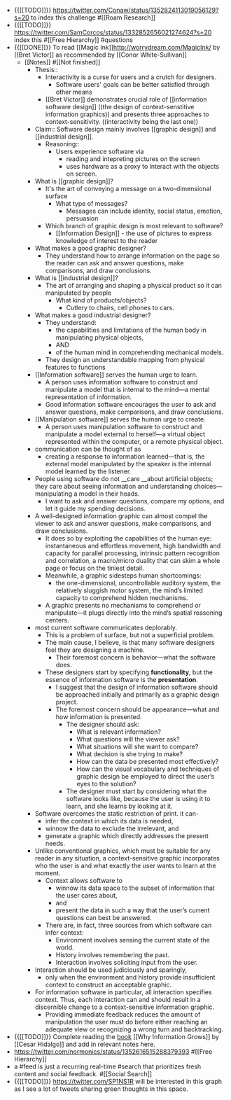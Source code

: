 - {{[[TODO]]}} https://twitter.com/Conaw/status/1352824113019056129?s=20 to index this challenge #[[Roam Research]]
- {{[[TODO]]}} https://twitter.com/SamCorcos/status/1332852656021274624?s=20 index this #[[Free Hierarchy]] #questions
- {{[[DONE]]}} To read [[Magic Ink]]http://worrydream.com/MagicInk/ by [[Bret Victor]] as recommended by [[Conor White-Sullivan]] 
    - [[Notes]] #[[Not finished]]
        - Thesis::
            - Interactivity is a curse for users and a crutch for designers. 
                - Software users' goals can be better satisfied through other means
            - [[Bret Victor]] demonstrates crucial role of [[information software design]] ((the design of context-senstitive information graphics)) and presents three approaches to context-sensitivity. ((interactivity being the last one))
        - Claim:: Software design mainly involves [[graphic design]] and [[industrial design]].
            - Reasoning:: 
                - Users experience software via
                    - reading and intepreting pictures on the screen
                    - uses hardware as a proxy to interact with the objects on screen.
        - What is [[graphic design]]?
            - It's the art of conveying a message on a two-dimensional surface
                - What type of messages?
                    - Messages can include identity, social status, emotion, persuasion
            - Which branch of graphic design is most relevant to software?
                - [[Information Design]] - the use of pictures to express knowledge of interest to the reader
        - What makes a good graphic designer?
            - They understand how to arrange information on the page so the reader can ask and answer questions, make comparisons, and draw conclusions.
        - What is [[industrial design]]?
            - The art of arranging and shaping a physical product so it can manipulated by people
                - What kind of products/objects?
                    - Cutlery to chairs, cell phones to cars.
        - What makes a good industrial designer?
            - They understand:
                - the capabilities and limitations of the human body in manipulating physical objects, 
                - AND
                - of the human mind in comprehending mechanical models.
            - They design an understandable mapping from physical features to functions
        - [[Information software]] serves the human urge to learn. 
            - A person uses information software to construct and manipulate a model that is internal to the mind—a mental representation of information.
            - Good information software encourages the user to ask and answer questions, make comparisons, and draw conclusions.
        - [[Manipulation software]] serves the human urge to create. 
            - A person uses manipulation software to construct and manipulate a model external to herself—a virtual object represented within the computer, or a remote physical object.
        - communication can be thought of as 
            - creating a response to information learned—that is, the external model manipulated by the speaker is the internal model learned by the listener.
        - People using software do not __care __about artificial objects; they care about seeing information and understanding choices—manipulating a model in their heads.
            - I want to ask and answer questions, compare my options, and let it guide my spending decisions.
        - A well-designed information graphic can almost compel the viewer to ask and answer questions, make comparisons, and draw conclusions. 
            - It does so by exploiting the capabilities of the human eye: instantaneous and effortless movement, high bandwidth and capacity for parallel processing, intrinsic pattern recognition and correlation, a macro/micro duality that can skim a whole page or focus on the tiniest detail. 
            - Meanwhile, a graphic sidesteps human shortcomings: 
                - the one-dimensional, uncontrollable auditory system, the relatively sluggish motor system, the mind’s limited capacity to comprehend hidden mechanisms. 
            - A graphic presents no mechanisms to comprehend or manipulate—it plugs directly into the mind’s spatial reasoning centers.
        - most current software communicates deplorably. 
            - This is a problem of surface, but not a superficial problem. 
            - The main cause, I believe, is that many software designers feel they are designing a machine. 
                - Their foremost concern is behavior—what the software does.
            - These designers start by specifying __functionality__, but the essence of
information software is the __presentation__.
                - I suggest that the design of information software should be approached initially and primarily as a graphic design project. 
                - The foremost concern should be appearance—what and how information is presented. 
                    - The designer should ask: 
                        - What is relevant information? 
                        - What questions will the viewer ask? 
                        - What situations will she want to compare?
                        - What decision is she trying to make? 
                        - How can the data be presented most effectively? 
                        - How can the visual vocabulary and techniques of graphic design be employed to direct the user’s eyes to the solution? 
                    - The designer must start by considering what the software looks like, because the user is using it to learn, and she learns by looking at it.
        - Software overcomes the static restriction of print. it can- 
            - infer the context in which its data is needed,
            - winnow the data to exclude the irrelevant, and
            - generate a graphic which directly addresses the present needs.
        - Unlike conventional graphics, which must be suitable for any reader in any situation, a context-sensitive graphic incorporates who the user is and what exactly the user wants to
learn at the moment. 
            - Context allows software to 
                - winnow its data space to the subset of information that the user cares about, 
                - and 
                - present the data in such a way that the user’s current questions can best be answered.
            - There are, in fact, three sources from which software can infer context:
                - Environment involves sensing the current state of the world.
                - History involves remembering the past.
                - Interaction involves soliciting input from the user.
        - Interaction should be used judiciously and sparingly, 
            - only when the environment and history provide insufficient context to construct an acceptable graphic.
        - For information software in particular, all interaction specifies context. Thus, each interaction can and should result in a discernible change to a context-sensitive information graphic. 
            - Providing immediate feedback reduces the amount of manipulation the user must do before either reaching an adequate view or recognizing a wrong turn and backtracking.
- {{[[TODO]]}} Complete reading the [book]([[Books]]) [[Why Information Grows]] by [[Cesar Hidalgo]] and add in relevant notes here. 
- https://twitter.com/normonics/status/1352616515288379393 #[[Free Hierarchy]]
- a #feed is just a recurring real-time #search that prioritizes fresh content and social feedback. #[[Social Search]]
- {{[[TODO]]}} https://twitter.com/SP1NS1R will be interested in this graph as I see a lot of tweets sharing green thoughts in this space.
